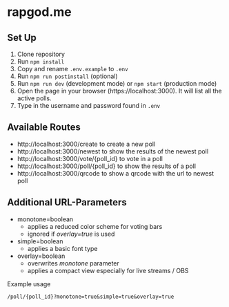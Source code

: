 # rapgod.me

## Set Up

1. Clone repository
1. Run `npm install`
1. Copy and rename `.env.example` to `.env`
1. Run `npm run postinstall` (optional)
1. Run `npm run dev` (development mode) or `npm start` (production mode)
1. Open the page in your browser (https://localhost:3000). It will list all the active polls.
1. Type in the username and password found in `.env`

## Available Routes

- http://localhost:3000/create to create a new poll
- http://localhost:3000/newest to show the results of the newest poll
- http://localhost:3000/vote/{poll_id} to vote in a poll
- http://localhost:3000/poll/{poll_id} to show the results of a poll
- http://localhost:3000/qrcode to show a qrcode with the url to newest poll

## Additional URL-Parameters

- monotone=boolean
  - applies a reduced color scheme for voting bars
  - ignored if _overlay=true_ is used
- simple=boolean
  - applies a basic font type
- overlay=boolean
  - overwrites _monotone_ parameter
  - applies a compact view especially for live streams / OBS

Example usage

```
/poll/{poll_id}?monotone=true&simple=true&overlay=true
```